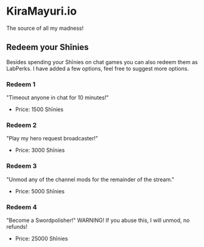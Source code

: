 

# KiraMayuri.io

The source of all my madness!

## Redeem your Shīnies

Besides spending your Shīnies on chat games you can also redeem them as LabPerks. I have added a few options, feel free to suggest more options.


### Redeem 1
"Timeout anyone in chat for 10 minutes!"  
- Price: 1500 Shīnies

### Redeem 2
"Play my hero request broadcaster!"  
- Price: 3000 Shīnies

### Redeem 3
"Unmod any of the channel mods for the remainder of the stream."   
- Price: 5000 Shīnies

### Redeem 4
"Become a Swordpolisher!" WARNING! If you abuse this, I will unmod, no refunds!  
- Price: 25000 Shīnies





